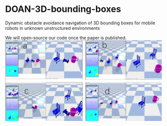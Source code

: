 # DOAN-3D-bounding-boxes
Dynamic obstacle avoidance navigation of 3D bounding boxes for mobile robots in unknown unstructured environments

We will open-source our code once the paper is published.
![Image text](https://github.com/ltf1001/DOAN-3D-bounding-boxes/blob/main/95_1710491901_hd.jpeg)
